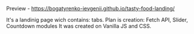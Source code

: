 Preview - https://bogatyrenko-ievgenii.github.io/tasty-food-landing/

It's a landinig page wich contains: tabs.
Plan is creation: Fetch API, Slider, Countdown modules
It was created on Vanilla JS and CSS.